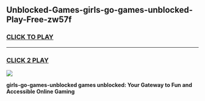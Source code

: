 
## Unblocked-Games-girls-go-games-unblocked-Play-Free-zw57f
<h3>
<a href="https://premium76.site?title=girls-go-games-unblocked&ref=17A">CLICK TO PLAY</a></h3>
<hr>

<h3>
<a href="https://premium76.site?title=girls-go-games-unblocked&ref=17A">CLICK 2 PLAY</a>
  
</h3>

<a href="https://premium76.site?title=girls-go-games-unblocked&ref=17A"><img src="https://clearcache.store/games.png"></a>


**girls-go-games-unblocked games unblocked: Your Gateway to Fun and Accessible Online Gaming**
